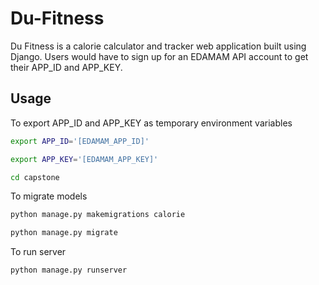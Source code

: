 # Du-Fitness
Du Fitness is a calorie calculator and tracker web application built using Django.
Users would have to sign up for an EDAMAM API account to get their APP_ID and APP_KEY.

## Usage
To export APP_ID and APP_KEY as temporary environment variables
```bash
export APP_ID='[EDAMAM_APP_ID]'
```

```bash
export APP_KEY='[EDAMAM_APP_KEY]'
```

```bash
cd capstone
```

To migrate models
```python
python manage.py makemigrations calorie
```

```python
python manage.py migrate
```

To run server
```python
python manage.py runserver
```